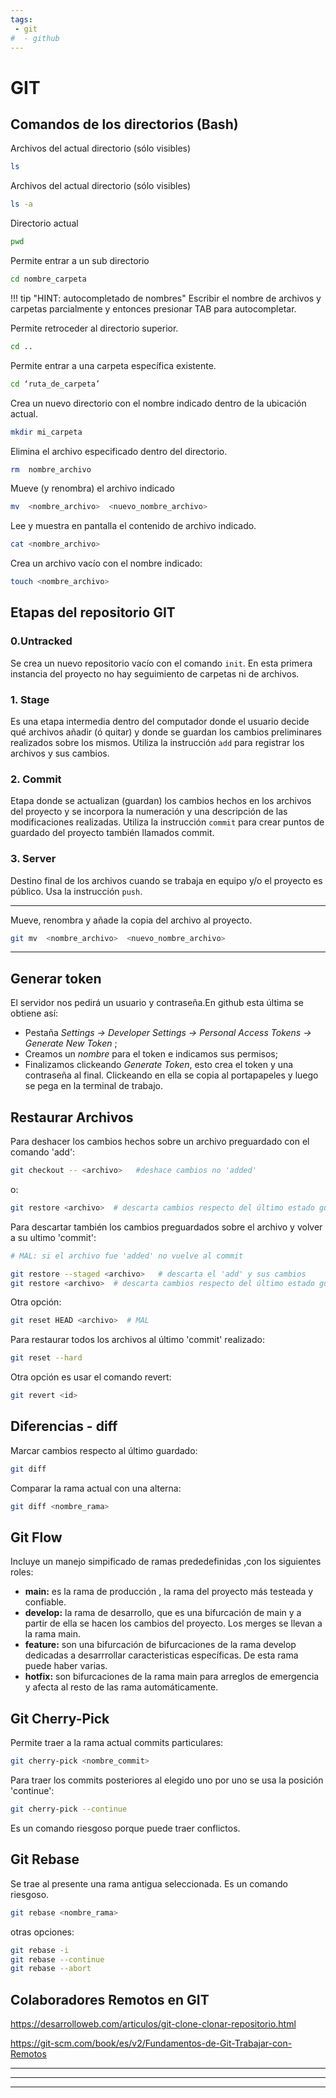```yaml
---
tags:
 - git
#  - github
---
```





# GIT

## Comandos de los directorios (Bash)
Archivos del actual directorio (sólo visibles)
```bash
ls
```
Archivos del actual directorio (sólo visibles)
```bash
ls -a
```
Directorio actual 
```bash
pwd
```
Permite entrar a un sub directorio
```bash
cd nombre_carpeta
```
!!! tip "HINT: autocompletado de nombres" 
    Escribir el nombre de archivos y carpetas parcialmente y entonces presionar TAB para autocompletar.

Permite retroceder al directorio superior.
```bash
cd ..
```
Permite entrar a una carpeta específica existente.
```bash
cd ‘ruta_de_carpeta’
```
Crea un nuevo directorio con el nombre indicado dentro de la ubicación actual.
```bash
mkdir mi_carpeta
```
Elimina el archivo especificado dentro del directorio.
```bash
rm  nombre_archivo
```
Mueve (y renombra) el archivo indicado
```bash
mv  <nombre_archivo>  <nuevo_nombre_archivo>
```
Lee y muestra en pantalla el contenido de archivo indicado.
```bash
cat <nombre_archivo>
```

Crea un archivo vacío con el nombre indicado:
```bash
touch <nombre_archivo>
```

## Etapas del repositorio GIT

### 0.Untracked
Se crea un nuevo repositorio vacío con el comando `init`.
En esta primera instancia del proyecto no hay seguimiento de carpetas ni de archivos.


### 1. Stage
Es una etapa intermedia dentro del computador donde el usuario decide qué archivos añadir (ó quitar) y donde se guardan los cambios preliminares realizados sobre los mismos. Utiliza la instrucción `add` para registrar los archivos y sus cambios.

### 2. Commit
Etapa donde se actualizan (guardan) los cambios hechos en los archivos del proyecto y se incorpora la numeración y una descripción de las modificaciones realizadas. Utiliza la instrucción `commit` para crear puntos de guardado del proyecto también llamados commit.

### 3. Server
Destino final de los archivos cuando se trabaja en equipo y/o el proyecto es público. Usa la instrucción `push`.




------

Mueve, renombra y añade la copia del archivo al proyecto.
```bash
git mv  <nombre_archivo>  <nuevo_nombre_archivo>
```


-----


## Generar token
El servidor nos pedirá un usuario y contraseña.En github esta última se obtiene así:

- Pestaña *Settings → Developer Settings → Personal Access Tokens → Generate New Token* ; 
- Creamos un *nombre* para el token e indicamos sus permisos; 
- Finalizamos clickeando *Generate Token*, esto crea el token y una contraseña al final. Clickeando en ella se copia al portapapeles y luego se pega en la terminal de trabajo.








## Restaurar Archivos 

Para deshacer los cambios hechos sobre un archivo preguardado con el comando 'add':
```bash
git checkout -- <archivo>   #deshace cambios no 'added'
```
o:

```bash
git restore <archivo>  # descarta cambios respecto del último estado guardado ('add' o 'commit') 
```

Para descartar también los cambios preguardados sobre el archivo y volver a su ultimo 'commit':
```bash
# MAL: si el archivo fue 'added' no vuelve al commit

git restore --staged <archivo>   # descarta el 'add' y sus cambios
git restore <archivo>  # descarta cambios respecto del último estado guardado ('add' o 'commit') 
```
Otra opción:
```bash
git reset HEAD <archivo>  # MAL
```
Para restaurar todos los archivos al último 'commit' realizado:
```bash
git reset --hard
```
Otra opción es usar el comando revert:
```bash
git revert <id>
```





## Diferencias - diff

Marcar cambios respecto al último guardado:
```bash
git diff
```
Comparar la rama actual con una alterna:
```bash
git diff <nombre_rama>
```

## Git Flow

Incluye un manejo simpificado de ramas prededefinidas ,con los siguientes roles:
- **main:** es la rama de producción , la rama del proyecto más testeada y confiable.
- **develop:** la rama de desarrollo, que es una bifurcación de main y a partir de ella se hacen los cambios del proyecto. Los merges se llevan a la rama main.
- **feature:** son una bifurcación de bifurcaciones de la rama develop dedicadas a desarrrollar caracteristicas específicas. De esta rama puede haber varias.
- **hotfix:** son bifurcaciones de la rama main para arreglos de emergencia y afecta al resto de las rama automáticamente.


## Git Cherry-Pick
Permite traer a la rama actual commits particulares:
```bash
git cherry-pick <nombre_commit>
```
Para traer los commits posteriores al elegido uno por uno se usa la posición 'continue':
```bash
git cherry-pick --continue
```
Es un comando riesgoso porque puede traer conflictos.

## Git Rebase

Se trae al presente una rama antigua seleccionada. Es un comando riesgoso.
```bash
git rebase <nombre_rama>
```
otras opciones:

```bash
git rebase -i
git rebase --continue
git rebase --abort
```





## Colaboradores Remotos en GIT
https://desarrolloweb.com/articulos/git-clone-clonar-repositorio.html

https://git-scm.com/book/es/v2/Fundamentos-de-Git-Trabajar-con-Remotos

----
*******
___

